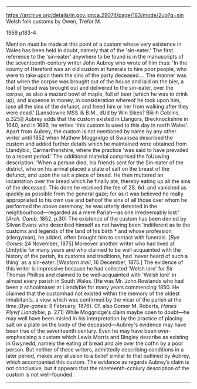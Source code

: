 

---

https://archive.org/details/in.gov.ignca.29074/page/183/mode/2up?q=sin
Welsh folk customs
by Owen, Trefor M.

1959
p183-4


Mention must be made at this point of a custom whose very existence in Wales has been held in doubt, namely that of the 'sin-eater.' The first reference to the 'sin-eater' anywhere to be found is in the manuscripts of the seventeenth-century writer John Aubrey who wrote of him thus: 'In the county of Hereford was an old custom at funerals to hire poor people, who were to take upon them the sins of the party deceased.... The manner was that when the corpse was brought out of the house and laid on the bier, a loaf of bread was brought out and delivered to the sin-eater, over the corpse, as also a mazard bowl of maple, full of beer (which he was to drink up), and sixpence in money, in consideration whereof he took upon him, ipse all the sins of the defunct, and freed him or her from walking after they were dead.' [Lansdowne MSS i& B.M., dUd by Win Sikes? Biiiiih Goblins, p.325]] Aubrey adds that the custom existed in Llangors, Brecknockshire in 1640, and in 1686, he writes 'this custom is used to this day in north Wales'. Apart from Aubrey, the custom is not mentioned by name by any other writer until 1852 when Mathew Moggridge of Swansea described the custom and added further details which he maintained were obtained from Llandybic, Carmarthenshire, where the practice 'was said to have prevailed to a recent period.' The additional material comprised the foUowing description. 'When a person died, his friends sent for the Sin-eater of the district, who on his arrival placed a plate of salt on the breast of the defunct, and upon the salt a piece of bread. He then muttered an incantation over the bread which he finally ate, thereby eating up all the sins of the deceased. This done he received the fee of 2S. 6d. and vanished as quickly as possible from the general gaze; for as it was believed he really appropriated to his own use and behoof the sins of all those over whom he performed the above ceremony, he was utterly detested in the neighbourhood—regarded as a mere Pariah—as one irredeemably lost.' [*Arch. Camb.* 1852, p.30] The existence of the custom has been denied by Silvan Evans who described himself as not having been 'indiiferent as to the customs and legends of the land of his birth * and whose profession (clergyman), he added, often brought him to contact with funerals. [*Bye Gones*: 24 November, 1875] Moreover another writer who had lived at Llndybïe for many years and who claimed to be well acquainted with the history of the parish, its customs and traditions, had 'never heard of such a thing' as a sin-eater. [*Western mail*, 16 December, 1875.] The evidence of this writer is impressive because he had collected 'Welsh lore' for Sir Thomas Phillips and claimed to be well-acquainted with 'Welsh lore' in almost every parish in South Wales. [He was Mr. John Rowlands who had been a schoolmaser at Llandybïe for many years commencing 1850. He claimed that the customhad not existed within the memory of the oldest inhabitants, a view which was confirmed by the vicar of the parish at the time.(*Bye-gones*: 9 February, 1876). Cf. also Gomer M. Roberts, *Hanes Plywf Llandybie*, p. 271] While Moggridge's claim maybe open to doubt—he may well have been misled in his interpretation by the practice of placing salt on a plate on the body of the deceased—Aubrey's evidence may have been true of the seventeenth century. Even he may have been over-emphasising a custom which Lewis Morris and Bingley describe as existing in Gwynedd, namely the eating of bread and ale over the cofhn by a poor person. But neither of these writers, admittedly describing conditions in a later period, makes any allusion to a belief similar to that outlined by Aubrey, which accompanied this custom. The evidence as regards Aubrey’s claim is not conclusive, but it appears that the nineteenth-ccniury description of the custom is not well-founded.

---


